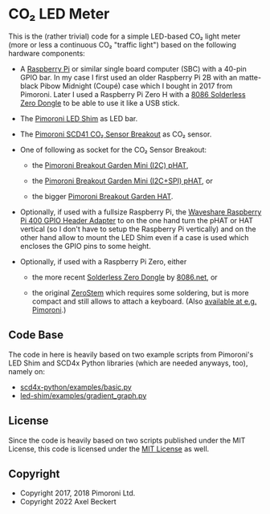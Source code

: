 CO₂ LED Meter
=============

This is the (rather trivial) code for a simple LED-based CO₂ light
meter (more or less a continuous CO₂ "traffic light") based on the
following hardware components:

* A [Raspberry Pi](https://www.raspberrypi.com/) or similar single
  board computer (SBC) with a 40-pin GPIO bar. In my case I first used
  an older Raspberry Pi 2B with an matte-black Pibow Midnight (Coupé)
  case which I bought in 2017 from Pimoroni. Later I used a Raspberry
  Pi Zero H with a [8086 Solderless Zero
  Dongle](https://shop.pimoroni.com/products/solderless-zero-dongle-for-raspberry-pi-zero)
  to be able to use it like a USB stick.

* The [Pimoroni LED Shim](https://shop.pimoroni.com/products/led-shim)
  as LED bar.

* The [Pimoroni SCD41 CO₂ Sensor
  Breakout](https://shop.pimoroni.com/products/scd41-co2-sensor-breakout)
  as CO₂ sensor.

* One of following as socket for the CO₂ Sensor Breakout:

  * the [Pimoroni Breakout Garden Mini (I2C)
	pHAT](https://shop.pimoroni.com/products/breakout-garden-mini-i2c),

  * the [Pimoroni Breakout Garden Mini (I2C+SPI)
	pHAT](https://shop.pimoroni.com/products/breakout-garden-mini-i2c-spi), or

  * the bigger [Pimoroni Breakout Garden
	HAT](https://shop.pimoroni.com/products/breakout-garden-hat).

* Optionally, if used with a fullsize Raspberry Pi, the [Waveshare
  Raspberry Pi 400 GPIO Header
  Adapter](https://www.waveshare.com/pi400-gpio-adapter-a.htm) to on
  the one hand turn the pHAT or HAT vertical (so I don't have to setup
  the Raspberry Pi vertically) and on the other hand allow to mount
  the LED Shim even if a case is used which encloses the GPIO pins to
  some height.

* Optionally, if used with a Raspberry Pi Zero, either

  * the more recent [Solderless Zero
    Dongle](https://shop.pimoroni.com/products/solderless-zero-dongle-for-raspberry-pi-zero)
    by [8086.net](https://8086.net/products), or

  * the original [ZeroStem](https://zerostem.io/) which requires some
    soldering, but is more compact and still allows to attach a
    keyboard. (Also [available at
    e.g. Pimoroni](https://shop.pimoroni.com/products/zero-stem-usb-otg-connector).)


Code Base
---------

The code in here is heavily based on two example scripts from
Pimoroni's LED Shim and SCD4x Python libraries (which are needed
anyways, too), namely on:

* [scd4x-python/examples/basic.py](https://github.com/pimoroni/scd4x-python/blob/main/examples/basic.py)
* [led-shim/examples/gradient_graph.py](https://github.com/pimoroni/led-shim/blob/master/examples/gradient_graph.py)


License
-------

Since the code is heavily based on two scripts published under the MIT
License, this code is licensed under the [MIT License](LICENSE) as
well.


Copyright
---------

* Copyright 2017, 2018 Pimoroni Ltd.
* Copyright 2022 Axel Beckert
